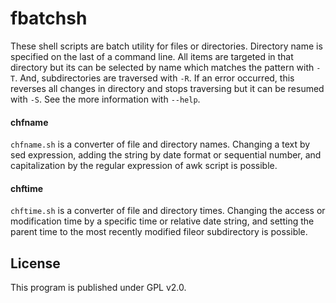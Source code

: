 fbatchsh
========

These shell scripts are batch utility for files or directories. Directory name is specified on the last of a command line. All items are targeted in that directory but its can be selected by name which matches the pattern with `-T`. And, subdirectories are traversed with `-R`. If an error occurred, this reverses all changes in directory and stops traversing but it can be resumed with `-S`. See the more information with `--help`.

#### chfname

`chfname.sh` is a converter of file and directory names. Changing a text by sed expression, adding the string by date format or sequential number, and capitalization by the regular expression of awk script is possible.

#### chftime

`chftime.sh` is a converter of file and directory times. Changing the access or modification time by a specific time or relative date string, and setting the parent time to the most recently modified fileor subdirectory is possible.

## License

This program is published under GPL v2.0.

